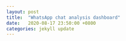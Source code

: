```yaml
---
layout: post
title:  "WhatsApp chat analysis dashboard"
date:   2020-08-17 23:50:00 +0800
categories: jekyll update
---
```

